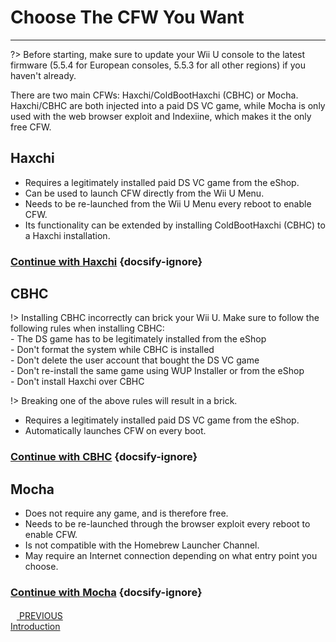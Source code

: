 # Choose The CFW You Want
---
?> Before starting, make sure to update your Wii U console to the latest firmware (5.5.4 for European consoles, 5.5.3 for all other regions) if you haven't already.

There are two main CFWs: Haxchi/ColdBootHaxchi (CBHC) or Mocha.  
Haxchi/CBHC are both injected into a paid DS VC game, while Mocha is only used with the web browser exploit and Indexiine, which makes it the only free CFW.

## Haxchi

- Requires a legitimately installed paid DS VC game from the eShop.
- Can be used to launch CFW directly from the Wii U Menu.
- Needs to be re-launched from the Wii U Menu every reboot to enable CFW.
- Its functionality can be extended by installing ColdBootHaxchi (CBHC) to a Haxchi installation.

### [**Continue with Haxchi**](user-guide/haxchi/ds-vc-choice) {docsify-ignore}

## CBHC

!> Installing CBHC incorrectly can brick your Wii U. Make sure to follow the following rules when installing CBHC:
<br>- The DS game has to be legitimately installed from the eShop
<br>- Don't format the system while CBHC is installed
<br>- Don't delete the user account that bought the DS VC game
<br>- Don't re-install the same game using WUP Installer or from the eShop
<br>- Don't install Haxchi over CBHC

!> Breaking one of the above rules will result in a brick.

- Requires a legitimately installed paid DS VC game from the eShop.
- Automatically launches CFW on every boot. 

### [**Continue with CBHC**](user-guide/cbhc/ds-vc-choice) {docsify-ignore}

## Mocha

- Does not require any game, and is therefore free.
- Needs to be re-launched through the browser exploit every reboot to enable CFW.
- Is not compatible with the Homebrew Launcher Channel.
- May require an Internet connection depending on what entry point you choose.

### [**Continue with Mocha**](user-guide/mocha/entrypoint-choice) {docsify-ignore}

<script src="https://cdn.jsdelivr.net/npm/docsify-pagination@2/dist/docsify-pagination.min.js"></script>
<div class="docsify-pagination-container">
<div class="pagination-item pagination-item--previous">
    <a href="#/user-guide/introduction">
    <div class="pagination-item-label">
        <svg class="icon" width="10" height="16" viewBox="0 0 10 16" xmlns="http://www.w3.org/2000/svg">
        <polyline fill="none" vector-effect="non-scaling-stroke" points="8,2 2,8 8,14"></polyline>
        </svg>
        <span>PREVIOUS</span>
    </div>
    <div class="pagination-item-title">Introduction</div>
    </a>
</div>